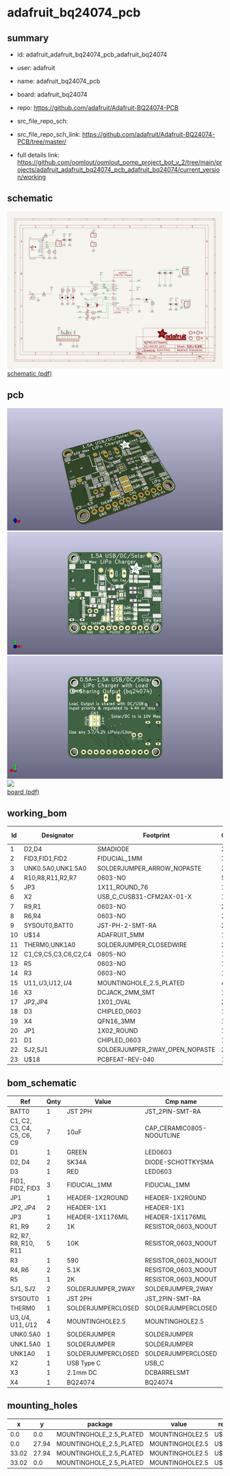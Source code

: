 # adafruit_bq24074_pcb
 
## summary 
* id: adafruit_adafruit_bq24074_pcb_adafruit_bq24074
* user: adafruit
* name: adafruit_bq24074_pcb
* board: adafruit_bq24074
* repo: https://github.com/adafruit/Adafruit-BQ24074-PCB



* src_file_repo_sch: 
* src_file_repo_sch_link: https://github.com/adafruit/Adafruit-BQ24074-PCB/tree/master/
* full details link: https://github.com/oomlout/oomlout_oomp_project_bot_v_2/tree/main/projects/adafruit_adafruit_bq24074_pcb_adafruit_bq24074/current_version/working  

## schematic  
![](working_schematic_600.png)  
[schematic (pdf)](working_schematic.pdf) 






















## pcb  
![](working_3d_600.png) 
![](working_3d_front_600.png)  
![](working_3d_back_600.png)  
![](working_600.png)  
[board (pdf)](working.pdf)  

## working_bom
| Id | Designator | Footprint | Quantity | Designation | Supplier and ref |  | None | 
| --- | --- | --- | --- | --- | --- | --- | --- | 
| 1 | D2,D4 | SMADIODE | 2 | SK34A |  |  | [''] | 
| 2 | FID3,FID1,FID2 | FIDUCIAL_1MM | 3 | FIDUCIAL_1MM |  |  | [''] | 
| 3 | UNK0.5A0,UNK1.5A0 | SOLDERJUMPER_ARROW_NOPASTE | 2 |  |  |  | [''] | 
| 4 | R10,R8,R11,R2,R7 | 0603-NO | 5 | 10K |  |  | [''] | 
| 5 | JP3 | 1X11_ROUND_76 | 1 |  |  |  | [''] | 
| 6 | X2 | USB_C_CUSB31-CFM2AX-01-X | 1 | USB Type C |  |  | [''] | 
| 7 | R9,R1 | 0603-NO | 2 | 1K |  |  | [''] | 
| 8 | R6,R4 | 0603-NO | 2 | 5.1K |  |  | [''] | 
| 9 | SYSOUT0,BATT0 | JST-PH-2-SMT-RA | 2 | JST 2PH |  |  | [''] | 
| 10 | U$14 | ADAFRUIT_5MM | 1 |  |  |  | [''] | 
| 11 | THERM0,UNK1A0 | SOLDERJUMPER_CLOSEDWIRE | 2 |  |  |  | [''] | 
| 12 | C1,C9,C5,C3,C6,C2,C4 | 0805-NO | 7 | 10uF |  |  | [''] | 
| 13 | R5 | 0603-NO | 1 | 2K |  |  | [''] | 
| 14 | R3 | 0603-NO | 1 | 590 |  |  | [''] | 
| 15 | U$11,U$3,U$12,U$4 | MOUNTINGHOLE_2.5_PLATED | 4 | MOUNTINGHOLE2.5 |  |  | [''] | 
| 16 | X3 | DCJACK_2MM_SMT | 1 | 2.1mm DC |  |  | [''] | 
| 17 | JP2,JP4 | 1X01_OVAL | 2 |  |  |  | [''] | 
| 18 | D3 | CHIPLED_0603 | 1 | RED |  |  | [''] | 
| 19 | X4 | QFN16_3MM | 1 | BQ24074 |  |  | [''] | 
| 20 | JP1 | 1X02_ROUND | 1 |  |  |  | [''] | 
| 21 | D1 | CHIPLED_0603 | 1 | GREEN |  |  | [''] | 
| 22 | SJ2,SJ1 | SOLDERJUMPER_2WAY_OPEN_NOPASTE | 2 |  |  |  | [''] | 
| 23 | U$18 | PCBFEAT-REV-040 | 1 |  |  |  | [''] | 


## bom_schematic
| Ref | Qnty | Value | Cmp name | Footprint | Description | Vendor | DNP | 
| --- | --- | --- | --- | --- | --- | --- | --- | 
| BATT0 | 1 | JST 2PH | JST_2PIN-SMT-RA | working:JST-PH-2-SMT-RA |  |  |  | 
| C1, C2, C3, C4, C5, C6, C9 | 7 | 10uF | CAP_CERAMIC0805-NOOUTLINE | working:0805-NO |  |  |  | 
| D1 | 1 | GREEN | LED0603 | working:CHIPLED_0603 |  |  |  | 
| D2, D4 | 2 | SK34A | DIODE-SCHOTTKYSMA | working:SMADIODE |  |  |  | 
| D3 | 1 | RED | LED0603 | working:CHIPLED_0603 |  |  |  | 
| FID1, FID2, FID3 | 3 | FIDUCIAL_1MM | FIDUCIAL_1MM | working:FIDUCIAL_1MM |  |  |  | 
| JP1 | 1 | HEADER-1X2ROUND | HEADER-1X2ROUND | working:1X02_ROUND |  |  |  | 
| JP2, JP4 | 2 | HEADER-1X1 | HEADER-1X1 | working:1X01_OVAL |  |  |  | 
| JP3 | 1 | HEADER-1X1176MIL | HEADER-1X1176MIL | working:1X11_ROUND_76 |  |  |  | 
| R1, R9 | 2 | 1K | RESISTOR_0603_NOOUT | working:0603-NO |  |  |  | 
| R2, R7, R8, R10, R11 | 5 | 10K | RESISTOR_0603_NOOUT | working:0603-NO |  |  |  | 
| R3 | 1 | 590 | RESISTOR_0603_NOOUT | working:0603-NO |  |  |  | 
| R4, R6 | 2 | 5.1K | RESISTOR_0603_NOOUT | working:0603-NO |  |  |  | 
| R5 | 1 | 2K | RESISTOR_0603_NOOUT | working:0603-NO |  |  |  | 
| SJ1, SJ2 | 2 | SOLDERJUMPER_2WAY | SOLDERJUMPER_2WAY | working:SOLDERJUMPER_2WAY_OPEN_NOPASTE |  |  |  | 
| SYSOUT0 | 1 | JST 2PH | JST_2PIN-SMT-RA | working:JST-PH-2-SMT-RA |  |  |  | 
| THERM0 | 1 | SOLDERJUMPERCLOSED | SOLDERJUMPERCLOSED | working:SOLDERJUMPER_CLOSEDWIRE |  |  |  | 
| U$3, U$4, U$11, U$12 | 4 | MOUNTINGHOLE2.5 | MOUNTINGHOLE2.5 | working:MOUNTINGHOLE_2.5_PLATED |  |  |  | 
| UNK0.5A0 | 1 | SOLDERJUMPER | SOLDERJUMPER | working:SOLDERJUMPER_ARROW_NOPASTE |  |  |  | 
| UNK1.5A0 | 1 | SOLDERJUMPER | SOLDERJUMPER | working:SOLDERJUMPER_ARROW_NOPASTE |  |  |  | 
| UNK1A0 | 1 | SOLDERJUMPERCLOSED | SOLDERJUMPERCLOSED | working:SOLDERJUMPER_CLOSEDWIRE |  |  |  | 
| X2 | 1 | USB Type C | USB_C | working:USB_C_CUSB31-CFM2AX-01-X |  |  |  | 
| X3 | 1 | 2.1mm DC | DCBARRELSMT | working:DCJACK_2MM_SMT |  |  |  | 
| X4 | 1 | BQ24074 | BQ24074 | working:QFN16_3MM |  |  |  | 


## mounting_holes
| x | y | package | value | ref | size | 
| --- | --- | --- | --- | --- | --- | 
| 0.0 | 0.0 | MOUNTINGHOLE_2.5_PLATED | MOUNTINGHOLE2.5 | U$3 | m3 | 
| 0.0 | 27.94 | MOUNTINGHOLE_2.5_PLATED | MOUNTINGHOLE2.5 | U$4 | m3 | 
| 33.02 | 27.94 | MOUNTINGHOLE_2.5_PLATED | MOUNTINGHOLE2.5 | U$11 | m3 | 
| 33.02 | 0.0 | MOUNTINGHOLE_2.5_PLATED | MOUNTINGHOLE2.5 | U$12 | m3 | 


